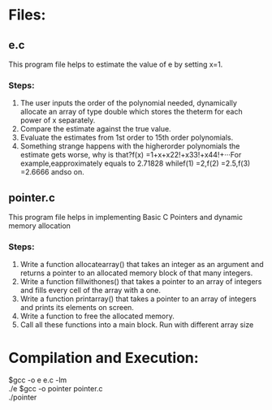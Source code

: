 # Files:
## e.c
This program file helps to estimate the value of e by setting x=1. 

### Steps:
1. The user inputs the order of the polynomial needed, dynamically allocate an array of type double which stores the theterm for each power of x separately. 
2. Compare the estimate against the true value. 
3. Evaluate the estimates from 1st order to 15th order polynomials. 
4. Something strange happens with the higherorder polynomials the estimate gets worse, why is that?f(x) =1+x+x22!+x33!+x44!+···For example,eapproximately equals to 2.71828 whilef(1) =2,f(2) =2.5,f(3) =2.6666 andso on.

## pointer.c
This program file helps in implementing Basic C Pointers and dynamic memory allocation

### Steps:
1. Write a function allocatearray() that takes an integer as an argument and returns a pointer to an allocated memory block of that many integers.
2. Write a function fillwithones() that takes a pointer to an array of integers and fills every cell of the array with a one.
3. Write a function printarray() that takes a pointer to an array of integers and prints its elements on screen.
4. Write a function to free the allocated memory.
5. Call all these functions into a main block. Run with different array size


# Compilation and Execution:
$gcc -o e e.c -lm <br>
./e
$gcc -o pointer pointer.c <br>
./pointer
